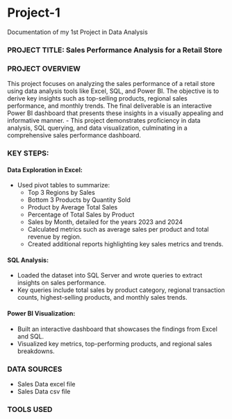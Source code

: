 # Project-1
Documentation of my 1st Project in Data Analysis

### PROJECT TITLE: Sales Performance Analysis for a Retail Store

### PROJECT OVERVIEW
This project focuses on analyzing the sales performance of a retail store using data analysis tools like Excel, SQL, and Power BI. The objective is to derive key insights such as top-selling products, regional sales performance, and monthly trends. The final deliverable is an interactive Power BI dashboard that presents these insights in a visually appealing and informative manner.
     -  This project demonstrates proficiency in data analysis, SQL querying, and data visualization, culminating in a comprehensive sales performance dashboard.

### KEY STEPS:

#### Data Exploration in Excel:
  -  Used pivot tables to summarize:
        -  Top 3 Regions by Sales
        -  Bottom 3 Products by Quantity Sold
        -  Product by Average Total Sales
        -  Percentage of Total Sales by Product
        -  Sales by Month, detailed for the years 2023 and 2024
        -  Calculated metrics such as average sales per product and total revenue by region.
        -  Created additional reports highlighting key sales metrics and trends.

#### SQL Analysis:
  -  Loaded the dataset into SQL Server and wrote queries to extract insights on sales performance.
  -  Key queries include total sales by product category, regional transaction counts, highest-selling products, and monthly sales trends.

#### Power BI Visualization:
  -  Built an interactive dashboard that showcases the findings from Excel and SQL.
  -  Visualized key metrics, top-performing products, and regional sales breakdowns.

 ### DATA SOURCES
   -  Sales Data excel file
   -  Sales Data csv file

 ### TOOLS USED

